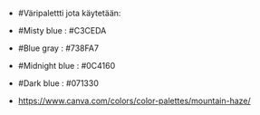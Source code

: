 * #Väripalettti jota käytetään:
* #Misty blue : #C3CEDA
* #Blue gray : #738FA7
* #Midnight blue : #0C4160
* #Dark blue : #071330

* https://www.canva.com/colors/color-palettes/mountain-haze/
